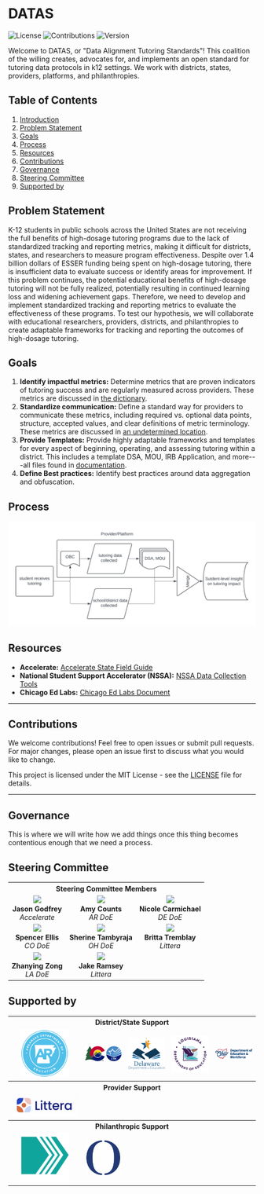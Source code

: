 # DATAS

![License](https://img.shields.io/badge/license-MIT-blue.svg)
![Contributions](https://img.shields.io/badge/contributions-welcome-brightgreen.svg)
![Version](https://img.shields.io/badge/version-0.0.1-orange.svg)

Welcome to DATAS, or "Data Alignment Tutoring Standards"! This coalition of the willing creates, advocates for, and implements an open standard for tutoring data protocols in k12 settings. We work with districts, states, providers, platforms, and philanthropies.

## Table of Contents

1. [Introduction](#DATAS)
2. [Problem Statement](#problem-statement)
3. [Goals](#goals)
4. [Process](#process)
5. [Resources](#resources)
6. [Contributions](#contributions)
7. [Governance](#governance)
8. [Steering Committee](#steering-committee)
9. [Supported by](#supported-by)

## Problem Statement
K-12 students in public schools across the United States are not receiving the full benefits of high-dosage tutoring programs due to the lack of standardized tracking and reporting metrics, making it difficult for districts, states, and researchers to measure program effectiveness. Despite over 1.4 billion dollars of ESSER funding being spent on high-dosage tutoring, there is insufficient data to evaluate success or identify areas for improvement. If this problem continues, the potential educational benefits of high-dosage tutoring will not be fully realized, potentially resulting in continued learning loss and widening achievement gaps. Therefore, we need to develop and implement standardized tracking and reporting metrics to evaluate the effectiveness of these programs. To test our hypothesis, we will collaborate with educational researchers, providers, districts, and philanthropies to create adaptable frameworks for tracking and reporting the outcomes of high-dosage tutoring.

## Goals
1. **Identify impactful metrics:** Determine metrics that are proven indicators of tutoring success and are regularly measured across providers. These metrics are discussed in [the dictionary](./dictionaries/mvp.json).
2. **Standardize communication:** Define a standard way for providers to communicate these metrics, including required vs. optional data points, structure, accepted values, and clear definitions of metric terminology. These metrics are discussed in [an undetermined location]().
3. **Provide Templates:** Provide highly adaptable frameworks and templates for every aspect of beginning, operating, and assessing tutoring within a district. This includes a template DSA, MOU, IRB Application, and more---all files found in [documentation](./documentation).
4. **Define Best practices:** Identify best practices around data aggregation and obfuscation.

## Process

<img src="./img/DATAS Process.png" alt="DATAS Process" title="hi" />



## Resources
- **Accelerate:** [Accelerate State Field Guide](https://accelerate.us/state-field-guide/)
- **National Student Support Accelerator (NSSA):** [NSSA Data Collection Tools](https://docs.google.com/spreadsheets/d/1eBZ9rmfAJ_3e46NWLmPUvNxmhFiMc3pS/edit?usp=sharing&ouid=104829921588646286630&rtpof=true&sd=true)
- **Chicago Ed Labs:** [Chicago Ed Labs Document](https://docs.google.com/document/d/1ji_fwvKKon_abuD3s5Yp-KAJk0d8cU64/edit)

---

## Contributions
We welcome contributions! Feel free to open issues or submit pull requests. For major changes, please open an issue first to discuss what you would like to change.

This project is licensed under the MIT License - see the [LICENSE](LICENSE) file for details.

---

## Governance
This is where we will write how we add things once this thing becomes contentious enough that we need a process.

## Steering Committee

<table id="steeringcommittee">
    <tbody>
        <tr>
            <th colspan="3" align="middle" valign="middle">Steering Committee Members</th>
        </tr>
        <tr>
            <td align="middle" valign="middle">
                <img src="img/jgodfrey.jpg" width="100"/>
                <br/>
                <b>Jason Godfrey</b>
                <br/>
                <i>Accelerate</i>
            </td>
            <td align="middle" valign="middle">
                <img src="img/member2.jpg" width="100"/>
                <br/>
                <b>Amy Counts</b>
                <br/>
                <i>AR DoE</i>
            </td>
            <td align="middle" valign="middle">
                <img src="img/member3.jpg" width="100"/>
                <br/>
                <b>Nicole Carmichael</b>
                <br/>
                <i>DE DoE</i>
            </td>
        </tr>
        <tr></tr> <!-- empty line to avoid table zebra striping -->
        <tr>
            <td align="middle" valign="middle">
                <img src="img/member4.jpg" width="100"/>
                <br/>
                <b>Spencer Ellis</b>
                <br/>
                <i>CO DoE</i>
            </td>
            <td align="middle" valign="middle">
                <img src="img/member5.jpg" width="100"/>
                <br/>
                <b>Sherine Tambyraja</b>
                <br/>
                <i>OH DoE</i>
            </td>
            <td align="middle" valign="middle">
                <img src="img/member6.jpg" width="100"/>
                <br/>
                <b>Britta Tremblay</b>
                <br/>
                <i>Littera</i>
            </td>
        </tr>
        <tr></tr> <!-- empty line to avoid table zebra striping -->
        <tr>
            <td align="middle" valign="middle">
                <img src="img/member7.jpg" width="100"/>
                <br/>
                <b>Zhanying Zong</b>
                <br/>
                <i>LA DoE</i>
            </td>
            <td align="middle" valign="middle">
                <img src="img/member8.jpg" width="100"/>
                <br/>
                <b>Jake Ramsey</b>
                <br/>
                <i>Littera</i>
            </td>
        </tr>
    </tbody>
</table>


## Supported by

<table id="verticalalign">
    <tbody>
        <tr>
            <th colspan="7" align="middle" valign="middle">District/State Support</th>
        </tr>
        <tr>
            <td align="middle" valign="middle"><img src="img/ardoe.png" width="100"/></td>
            <td align="middle" valign="middle"><img src="img/cdoe.png" width="100"/></td>
            <td align="middle" valign="middle"><img src="img/ddoe.png" width="100"/></td>
            <td align="middle" valign="middle"><img src="img/ladoe.png" width="100"/></td>
            <td align="middle" valign="middle"><img src="img/odoew.png" width="100"/></td>
        </tr>
        <tr></tr> <!-- empty line to avoid table zebra striping -->
        <tr>
            <th colspan="7" align="middle" valign="middle">Provider Support</th>
        </tr>
        <tr>
            <td align="middle" valign="middle"><img src="img/littera.png" width="180"/></td>
        </tr>
        <tr></tr> <!-- empty line to avoid table zebra striping -->
        <tr>
            <th colspan="7" align="middle" valign="middle">Philanthropic Support</th>
        </tr>
        <tr>
            <td align="middle" valign="middle"><img src="img/accelerate.png" width="100"/></td>
            <td align="middle" valign="middle"><img src="img/overdeck.png" width="100"/></td>
        </tr>
    </tbody>
</table>



<!-- 29df1c1e-8fcc-4b30-88df-2365d9d8e9c8 -->